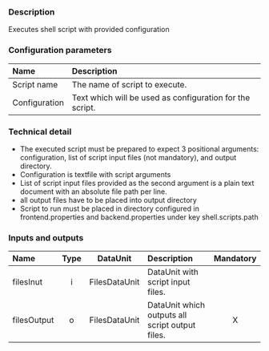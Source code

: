 ### Description

Executes shell script with provided configuration

### Configuration parameters

| Name | Description |
|:----|:----|
|Script name|The name of script to execute.|
|Configuration|Text which will be used as configuration for the script.|

### Technical detail

* The executed script must be prepared to expect 3 positional arguments: configuration, list of script input files (not mandatory), and output directory.
* Configuration is textfile with script arguments
* List of script input files provided as the second argument is a plain text document with an absolute file path per line.
* all output files have to be placed into output directory
* Script to run must be placed in directory configured in frontend.properties and backend.properties under key shell.scripts.path


### Inputs and outputs

|Name |Type | DataUnit | Description | Mandatory |
|:--------|:------:|:------:|:-------------|:---------------------:|
|filesInut |i|FilesDataUnit|DataUnit with script input files. ||
|filesOutput |o|FilesDataUnit|DataUnit which outputs all script output files.|X|

